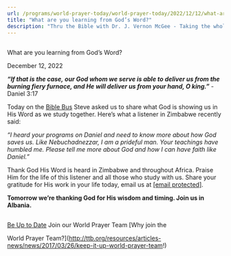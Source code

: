 ```yaml
---
url: /programs/world-prayer-today/world-prayer-today/2022/12/12/what-are-you-learning-from-god-s-word
title: "What are you learning from God’s Word?"
description: "Thru the Bible with Dr. J. Vernon McGee - Taking the whole Word to the whole world"
---
```







## 
 What are you learning from God’s Word?


December 12, 2022




***“If that is the case, our God whom we serve is able to deliver us from the burning fiery furnace, and He will deliver us from your hand, O king.”*** -Daniel 3:17

Today on the [Bible Bus](https://www.ttb.org/programs/the-5-year-study) Steve asked us to share what God is showing us in His Word as we study together. Here’s what a listener in Zimbabwe recently said: 

*“I heard your programs on Daniel and need to know more about how God saves us. Like* *Nebuchadnezzar, I am a prideful man. Your teachings have humbled me. Please tell me more about God and how I can have faith like Daniel.”*

Thank God His Word is heard in Zimbabwe and throughout Africa. Praise Him for the life of this listener and all those who study with us. Share your gratitude for His work in your life today, email us at [[email protected]](/cdn-cgi/l/email-protection#07454e454b424552544753534529687560).

**Tomorrow we’re thanking God for His wisdom and timing. Join us in Albania.**







## 




[Be Up to Date](http://feeds.feedburner.com/WorldPrayerToday "World Prayer Today RSS Feed")
Join our World Prayer Team
[Why join the  

World Prayer Team?](http://ttb.org/resources/articles-news/news/2017/03/26/keep-it-up-world-prayer-team!)




